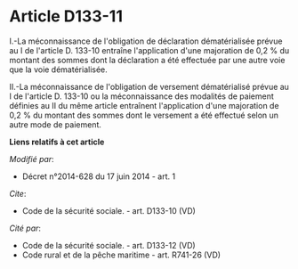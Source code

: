# Article D133-11

I.-La méconnaissance de l'obligation de déclaration dématérialisée prévue au I de l'article D. 133-10 entraîne l'application
d'une majoration de 0,2 % du montant des sommes dont la déclaration a été effectuée par une autre voie que la voie
dématérialisée. 

II.-La méconnaissance de l'obligation de versement dématérialisé prévue au I de l'article D. 133-10 ou la méconnaissance des
modalités de paiement définies au II du même article entraînent l'application d'une majoration de 0,2 % du montant des sommes
dont le versement a été effectué selon un autre mode de paiement.

**Liens relatifs à cet article**

_Modifié par_:

  - Décret n°2014-628 du 17 juin 2014 - art. 1

_Cite_:

  - Code de la sécurité sociale. - art. D133-10 (VD)

_Cité par_:

  - Code de la sécurité sociale. - art. D133-12 (VD)
  - Code rural et de la pêche maritime - art. R741-26 (VD)
